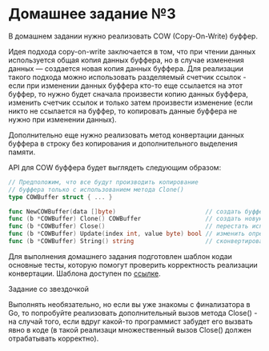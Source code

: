 # Домашнее задание №3
В домашнем задании нужно реализовать COW (Copy-On-Write) буффер.

Идея подхода copy-on-write заключается в том, что при чтении данных используется общая копия данных буффера, но в случае изменения данных — создается новая копия данных буффера. Для реализации такого подхода можно использовать разделяемый счетчик ссылок - если при изменении данных буффера кто-то еще ссылается на этот буффер, то нужно будет сначала произвести копию данных буффера, изменить счетчик ссылок и только затем произвести изменение (если никто не ссылается на буффер, то копировать данные буффера не нужно при изменении данных).

Дополнительно еще нужно реализовать метод конвертации данных буффера в строку без копирования и дополнительного выделения памяти.



API для COW буффера будет выглядеть следующим образом:
```go
// Предположим, что все будут производить копирование
// буффера только с использованием метода Clone()
type COWBuffer struct { ... }

func NewCOWBuffer(data []byte)                         // создать буффер с определенными данными
func (b *COWBuffer) Clone() COWBuffer                  // создать новую копию буфера
func (b *COWBuffer) Close()                            // перестать использовать копию буффера
func (b *COWBuffer) Update(index int, value byte) bool // изменить определенный байт в буффере
func (b *COWBuffer) String() string                    // сконвертировать буффер в строку
```
Для выполнения домашнего задания подготовлен шаблон кодаи основные тесты, которую помогут проверить корректность реализации конвертации. Шаблона доступен по [ссылке](https://github.com/Balun-courses/deep_go/blob/master/homework/strings/homework_test.go).

Задание со звездочкой

Выполнять необязательно, но если вы уже знакомы c финализатора в Go, то попробуйте реализовать дополнительный вызов метода Close() - на случай того, если вдруг какой-то программист забудет его вызвать явно в коде (в такой реализаци множественный вызов Close() должен отрабатывать корректно).